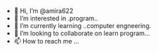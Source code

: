 - 👋 Hi, I’m @amira622
- 👀 I’m interested in .program..
- 🌱 I’m currently learning ..computer engneering.
- 💞️ I’m looking to collaborate on learn program...
- 📫 How to reach me ...

<!---
amira622/amira622 is a ✨ special ✨ repository because its `README.md` (this file) appears on your GitHub profile.
You can click the Preview link to take a look at your changes.
--->
